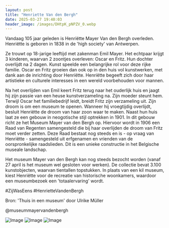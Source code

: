 ```yaml
---
layout: post
title: "Henriette Van den Bergh"
date: 2025-03-27 19:40:03
header_image: /images/DHtpK_pNPZV_0.webp
---
```


Vandaag 105 jaar geleden is Henriëtte Mayer Van den Bergh overleden. Henriëtte is geboren in 1838 in de 'high society' van Antwerpen.

Ze trouwt op 18-jarige leeftijd met zakenman Emil Mayer. Het echtpaar krijgt 3 kinderen, waarvan 2 zoontjes overleven: Oscar en Fritz. Hun dochter overlijdt na 2 dagen. Kunst speelde een belangrijke rol voor deze rijke familie. Oscar en Fritz groeien dan ook op in den huis vol kunstwerken, met dank aan de inrichting door Henriëtte. Henriëtte begeeft zich door haar artistieke en culturele interesses in een wereld voorbehouden voor mannen. 

Na het overlijden van Emil keert Fritz terug naar het ouderlijk huis en jaagt hij zijn passie van een heuse kunstverzameling na. Zijn moeder steunt hem. Terwijl Oscar het familiebedrijf leidt, breidt Fritz zijn verzameling uit. Zijn droom is om een museum te openen. Wanneer hij vroegtijdig overlijdt, besluit Henriëtte de droom van haar zoon waar te maken. Naast hun huis laat ze een gebouw in neogotische stijl optrekken in 1901. In dit gebouw richt ze het Museum Mayer van den Bergh op. Hiervoor wordt in 1906 een Raad van Regenten samengesteld die bij haar overlijden de droom van Fritz moet verder zetten. Deze Raad bestaat nog steeds en is - op vraag van Henriëtte - samengesteld uit erfgenamen en vrienden van de oorspronkelijke raadslieden. Dit is een unieke constructie in het Belgische museale landschap. 

Het museum Mayer van den Bergh kan nog steeds bezocht worden (vanaf 27 april is het museum wel gesloten voor werken). De collectie bevat 3.100 kunstobjecten, waarvan tientallen topstukken. In plaats van een kil museum, kiest Henriëtte voor de recreatie van historische woonkamers, waardoor een museumbezoek een 'totaalervaring' wordt. 

#ZijWasEens #HenrietteVandenBergh

Bron: 'Thuis in een museum' door Ulrike Müller 

@museummayervandenbergh

![Image](/zij.was.eens/images/DHtpK_pNPZV_0.webp)
![Image](/zij.was.eens/images/DHtpK_pNPZV_1.webp)
![Image](/zij.was.eens/images/DHtpK_pNPZV_2.webp)
